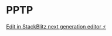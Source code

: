 # PPTP

[Edit in StackBlitz next generation editor ⚡️](https://stackblitz.com/~/github.com/Corey-T1000/PPTP)
